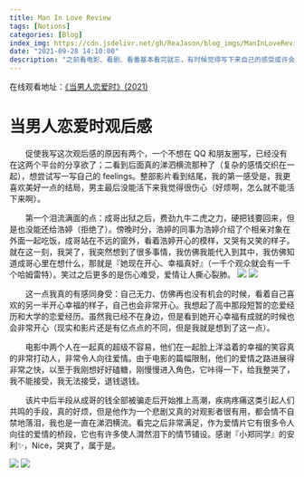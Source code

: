 ```yaml
---
title: Man In Love Review
tags: [Notions]
categories: [Blog]
index_img: https://cdn.jsdelivr.net/gh/ReaJason/blog_imgs/ManInLoveReview_index_img.png
date: "2021-09-28 14:10:00"
description: "之前看电影、看剧、看番基本看完就忘，有时候觉得写下来自己的感受或许会真的更加有收获"
---
```

在线观看地址：[《当男人恋爱时》(2021)](https://www.kpkuang.com/voddetail/429758/)


# 当男人恋爱时观后感

  促使我写这次观后感的原因有两个，一个不想在 QQ 和朋友圈写，已经没有在这两个平台的分享欲了；二看到后面真的涕泗横流那种了（复杂的感情交织在一起），想尝试写一写自己的 feelings。整部影片看到结尾，我的第一感受是，我更喜欢美好一点的结局，男主最后没能活下来我觉得很伤心（好烦啊，怎么就不能活下来啊）。

  第一个泪流满面的点：成哥出狱之后，费劲九牛二虎之力，硬把钱要回来，但是也没能还给浩婷（拒绝了）。傍晚时分，浩婷的同事为浩婷介绍了个相亲对象在外面一起吃饭，成哥站在不远的窗外，看着浩婷开心的模样，又哭有又笑的样子。就在这一刻，我哭了，我突然想到了很多事情，我仿佛我能代入到其中，我仿佛知道成哥心里在想什么，那就是『她现在开心、幸福真好』（一千个观众就会有一千个哈姆雷特）。笑过之后更多的是伤心难受，爱情让人撕心裂肺。
![](https://cdn.jsdelivr.net/gh/ReaJason/blog_imgs/ManInLoveReview_img/1.png)
![](https://cdn.jsdelivr.net/gh/ReaJason/blog_imgs/ManInLoveReview_img/2.png)

  这一点我真的有感同身受：自己无力、仿佛再也没有机会的时候，看着自己喜欢的另一半开心幸福的样子，自己也会非常开心。我想起了高中那段短暂的恋爱经历和大学的恋爱经历。虽然我已经不在身边，但是看到她开心幸福有成就的时候也会非常开心（现实和影片还是有亿点点的不同，但是我就是想到了这一点）。

  电影中两个人在一起真的超级不容易，他们在一起脸上洋溢着的幸福的笑容真的非常打动人，非常令人向往爱情。由于电影的篇幅限制，他们的爱情之路进展得非常之快，以至于我刚想好好磕糖，刚慢慢进入角色，它咔得一下，给我整哭了，我不能接受，我无法接受，退钱退钱。

  该片中后半段从成哥的钱全部被骗走后开始推上高潮，疾病疼痛这类引起人们共鸣的手段，真的好烦，但是他作为一个悲剧又真的对观影者很有用，都会情不自禁地落泪，我也是一直在涕泗横流。看完之后非常满足，作为爱情片它有很多令人向往的爱情的桥段，它也有许多使人潸然泪下的情节铺设。感谢『小郑同学』的安利✨，Nice，哭爽了，属于是。

![](https://cdn.jsdelivr.net/gh/ReaJason/blog_imgs/ManInLoveReview_img/3.png)
![](https://cdn.jsdelivr.net/gh/ReaJason/blog_imgs/ManInLoveReview_img/4.png)

